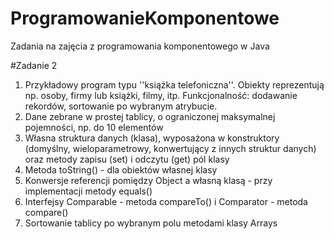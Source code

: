 # ProgramowanieKomponentowe
Zadania na zajęcia z programowania komponentowego w Java

#Zadanie 2

1. Przykładowy program typu ''książka telefoniczna''. Obiekty reprezentują np. osoby, firmy lub książki, filmy, itp. Funkcjonalność: dodawanie rekordów, sortowanie po wybranym atrybucie.
2. Dane zebrane w prostej tablicy, o ograniczonej maksymalnej pojemności, np. do 10 elementów
3. Własna struktura danych (klasa), wyposażona w konstruktory (domyślny, wieloparametrowy, konwertujący z innych struktur danych) oraz metody zapisu (set) i odczytu (get) pól klasy
4. Metoda toString() - dla obiektów własnej klasy
5. Konwersje referencji pomiędzy Object a własną klasą - przy implementacji metody equals()
6. Interfejsy Comparable - metoda compareTo() i Comparator - metoda compare()
7. Sortowanie tablicy po wybranym polu metodami klasy Arrays

